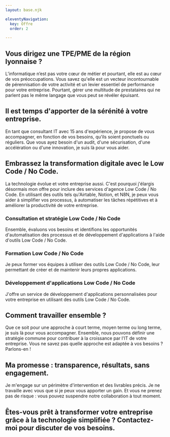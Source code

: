 ```yaml
---
layout: base.njk

eleventyNavigation:
  key: Offre
  order: 2

---
```


## Vous dirigez une TPE/PME de la région lyonnaise&nbsp;?

L’informatique n’est pas votre cœur de métier et pourtant, elle est au cœur de vos préoccupations. Vous savez qu'elle est un vecteur incontournable de pérennisation de votre activité et un levier essentiel de performance pour votre entreprise. Pourtant, gérer une multitude de prestataires qui ne parlent pas le même langage que vous peut se révéler épuisant.

## Il est temps d'apporter de la sérénité à votre entreprise.

En tant que consultant IT avec 15 ans d'expérience, je propose de vous accompagner, en fonction de vos besoins, qu’ils soient ponctuels ou réguliers. Que vous ayez besoin d'un audit, d'une sécurisation, d'une accélération ou d'une innovation, je suis là pour vous aider.

## Embrassez la transformation digitale avec le Low Code / No Code.

La technologie évolue et votre entreprise aussi. C'est pourquoi j'élargis désormais mon offre pour inclure des services d'agence Low Code / No Code. En utilisant des outils tels qu'Airtable, Notion, et N8N, je peux vous aider à simplifier vos processus, à automatiser les tâches répétitives et à améliorer la productivité de votre entreprise.

### Consultation et stratégie Low Code / No Code

Ensemble, évaluons vos besoins et identifions les opportunités d'automatisation des processus et de développement d'applications à l'aide d'outils Low Code / No Code.

### Formation Low Code / No Code

Je peux former vos équipes à utiliser des outils Low Code / No Code, leur permettant de créer et de maintenir leurs propres applications.

### Développement d'applications Low Code / No Code

J'offre un service de développement d'applications personnalisées pour votre entreprise en utilisant des outils Low Code / No Code.

## Comment travailler ensemble ?

Que ce soit pour une approche à court terme, moyen terme ou long terme, je suis là pour vous accompagner. Ensemble, nous pouvons définir une stratégie commune pour contribuer à la croissance par l'IT de votre entreprise. Vous ne savez pas quelle approche est adaptée à vos besoins ? Parlons-en !

## Ma promesse : transparence, résultats, sans engagement.

Je m'engage sur un périmètre d'intervention et des livrables précis. Je ne travaille avec vous que si je peux vous apporter un gain. Et vous ne prenez pas de risque : vous pouvez suspendre notre collaboration à tout moment.

## Êtes-vous prêt à transformer votre entreprise grâce à la technologie simplifiée&nbsp;? Contactez-moi pour discuter de vos besoins.
